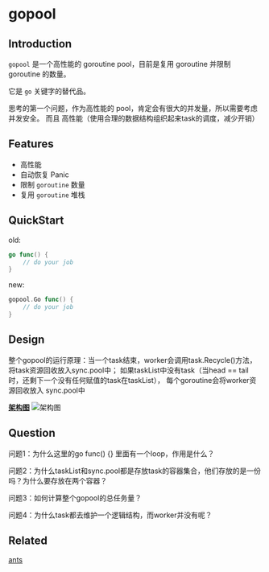 # gopool

## Introduction
`gopool` 是一个高性能的 goroutine pool，目前是复用 goroutine 并限制 goroutine 的数量。

它是 `go` 关键字的替代品。

思考的第一个问题，作为高性能的 pool，肯定会有很大的并发量，所以需要考虑并发安全。
而且 高性能（使用合理的数据结构组织起来task的调度，减少开销）

## Features
- 高性能
- 自动恢复 Panic
- 限制 `goroutine` 数量
- 复用 `goroutine` 堆栈

## QuickStart

old:
```go
go func() {
	// do your job
}
```

new:
```go
gopool.Go func() {
	// do your job
}
```

## Design
整个gopool的运行原理：当一个task结束，worker会调用task.Recycle()方法，将task资源回收放入sync.pool中；
如果taskList中没有task（当head == tail时，还剩下一个没有任何赋值的task在taskList），
每个goroutine会将worker资源回收放入 sync.pool中

**[架构图](https://po-files.ks3-cn-beijing.ksyun.com/631a35e8f346fb55d8aadc94_e8874d5b1cf6.png)**
![架构图](https://po-files.ks3-cn-beijing.ksyun.com/631a35e8f346fb55d8aadc94_e8874d5b1cf6.png)
## Question
问题1：为什么这里的go func() {} 里面有一个loop，作用是什么？
>
问题2：为什么taskList和sync.pool都是存放task的容器集合，他们存放的是一份吗？为什么要存放在两个容器？
>
问题3：如何计算整个gopool的总任务量？
>
问题4：为什么task都去维护一个逻辑结构，而worker并没有呢？
>
 
## Related
[ants](https://github.com/panjf2000/ants) 